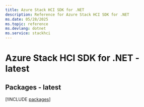 ```yaml
---
title: Azure Stack HCI SDK for .NET
description: Reference for Azure Stack HCI SDK for .NET
ms.date: 05/28/2025
ms.topic: reference
ms.devlang: dotnet
ms.service: stackhci
---
```

# Azure Stack HCI SDK for .NET - latest
## Packages - latest
[!INCLUDE [packages](stack-hci-index.md)]